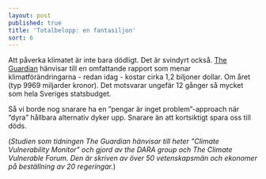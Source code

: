 ```yaml
---
layout: post
published: true
title: 'Totalbelopp: en fantasiljon'
sort: 6
---
```


Att påverka klimatet är inte bara dödligt. Det är svindyrt också. [The Guardian](http://www.theguardian.com/environment/2012/sep/26/climate-change-damaging-global-economy "The Guardian - Climate change is already damaging global economy, study finds") hänvisar till en omfattande rapport som menar klimatförändringarna - redan idag - kostar cirka 1,2 biljoner dollar. Om året (typ 9969 miljarder kronor). Det motsvarar ungefär 12 gånger så mycket som hela Sveriges statsbudget.

Så vi borde nog snarare ha en ”pengar är inget problem”-approach när ”dyra” hållbara alternativ dyker upp. Snarare än att kortsiktigt spara oss till döds.

(_Studien som tidningen The Guardian hänvisar till heter "Climate Vulnerability Monitor" och gjord av the DARA group och The Climate Vulnerable Forum. Den är skriven av över 50 vetenskapsmän och  ekonomer på beställning av 20 regeringar._)
